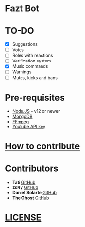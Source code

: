 # Fazt Bot

# TO-DO
- [x] Suggestions
- [ ] Votes
- [ ] Roles with reactions
- [ ] Verification system
- [x] Music commands
- [ ] Warnings
- [ ] Mutes, kicks and bans

# Pre-requisites
* [Node.JS](https://nodejs.org/en/) - v12 or newer
* [MongoDB](https://www.mongodb.com/)
* [FFmpeg](https://ffmpeg.org/)
* [Youtube API key](https://developers.google.com/youtube/v3/getting-started)

# [How to contribute](https://github.com/faztcommunity/docs/blob/master/contribute.md)

# Contributors
* **Tati** [GitHub](https://github.com/tati1206)
* **zd4y** [GitHub](https://github.com/zd4y)
* **Daniel Solarte** [GitHub](https://github.com/danielsolartech)
* **The Ghost** [GitHub](https://github.com/YesnielX)


# [LICENSE](./LICENSE)
